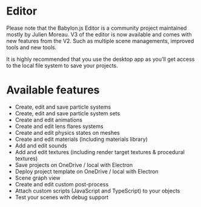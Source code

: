 # Editor
Please note that the Babylon.js Editor is a community project maintained mostly by Julien Moreau. V3 of the editor is now available and comes with new features from the V2. Such as multiple scene managements, improved tools and new tools.

It is highly recommended that you use the desktop app as you'll get access to the local file system to save your projects.

# Available features
* Create, edit and save particle systems
* Create, edit and save particle system sets
* Create and edit animations
* Create and edit lens flares systems
* Create and edit physics states on meshes
* Create and edit materials (including materials library)
* Add and edit sounds
* Add and edit textures (including render target textures & procedural textures)
* Save projects on OneDrive / local with Electron
* Deploy project template on OneDrive / local with Electron
* Scene graph view
* Create and edit custom post-process
* Attach custom scripts (JavaScript and TypeScript) to your objects
* Test your scenes with debug support